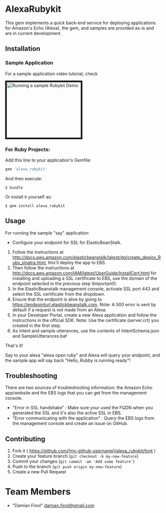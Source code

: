 # AlexaRubykit

This gem implements a quick back-end service for deploying applications for Amazon's Echo (Alexa), the gem,
and samples are provided as-is and are in current development.

## Installation

### Sample Application

For a sample application video tutorial, check

<a href="http://www.youtube.com/watch?feature=player_embedded&v=PwZf506UKHo" target="_blank"><img src="http://img.youtube.com/vi/PwZf506UKHo/0.jpg" 
alt="Running a sample Rubykit Demo" width="240" height="180" border="5" /></a>

### For Ruby Projects:

Add this line to your application's Gemfile:

```ruby
gem 'alexa_rubykit'
```

And then execute:

    $ bundle

Or install it yourself as:

    $ gem install alexa_rubykit

## Usage

For running the sample "say" application:
* Configure your endpoint for SSL for ElasticBeanStalk.

1. Follow the instructions at http://docs.aws.amazon.com/elasticbeanstalk/latest/dg/create_deploy_Ruby_sinatra.html, this'll deploy the app to EBS.
2. Then follow the instructions at http://docs.aws.amazon.com/IAM/latest/UserGuide/InstallCert.html for installing and
uploading a SSL certificate to EBS, use the domain of the endpoint selected in the previous step (Important!).
3. In the ElasticBeanstalk management console, activate SSL port 443 and select the SSL certificate from the dropdown.
4. Ensure that the endpoint is alive by going to https://endpointurl.elastickbeanstalk.com.
Note: A 500 error is sent by default if a request is not made from an Alexa.
5.  In your Developer Portal, create a new Alexa application and follow the instructions in the official SDK.
Note: Use the certificate (server.crt) you created in the first step.
6. As intent and sample utterances, use the contents of IntentSchema.json and SampleUtterances.baf

That's it!

Say to your alexa "alexa open ruby" and Alexa will query your endpoint, and the sample app will say back "Hello, Rubby is running ready"!

## Troubleshooting

There are two sources of troubleshooting information: the Amazon Echo app/website and the EBS logs that you can get from
the management console.
- "Error in SSL handshake" : Make sure your used the FQDN when you generated the SSL and it's also the active SSL in EBS.
- "Error communicating with the application" : Query the EBS logs from the management console and create an issue on GitHub.

## Contributing

1. Fork it ( https://github.com/[my-github-username]/alexa_rubykit/fork )
2. Create your feature branch (`git checkout -b my-new-feature`)
3. Commit your changes (`git commit -am 'Add some feature'`)
4. Push to the branch (`git push origin my-new-feature`)
5. Create a new Pull Request

# <a name="team-members"></a>Team Members
* "Damian Finol" <damian.finol@gmail.com>
